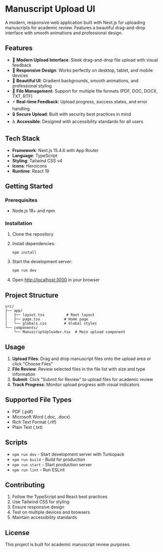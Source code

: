# Manuscript Upload UI

A modern, responsive web application built with Next.js for uploading manuscripts for academic review. Features a beautiful drag-and-drop interface with smooth animations and professional design.

## Features

- 🎯 **Modern Upload Interface**: Sleek drag-and-drop file upload with visual feedback
- 📱 **Responsive Design**: Works perfectly on desktop, tablet, and mobile devices
- 🎨 **Beautiful UI**: Gradient backgrounds, smooth animations, and professional styling
- 📄 **File Management**: Support for multiple file formats (PDF, DOC, DOCX, TXT, RTF)
- ⚡ **Real-time Feedback**: Upload progress, success states, and error handling
- 🔒 **Secure Upload**: Built with security best practices in mind
- ♿ **Accessible**: Designed with accessibility standards for all users

## Tech Stack

- **Framework**: Next.js 15.4.6 with App Router
- **Language**: TypeScript
- **Styling**: Tailwind CSS v4
- **Icons**: Heroicons
- **Runtime**: React 19

## Getting Started

### Prerequisites

- Node.js 18+ and npm

### Installation

1. Clone the repository
2. Install dependencies:

   ```bash
   npm install
   ```

3. Start the development server:

   ```bash
   npm run dev
   ```

4. Open [http://localhost:3000](http://localhost:3000) in your browser

## Project Structure

```
src/
├── app/
│   ├── layout.tsx          # Root layout
│   ├── page.tsx           # Home page
│   └── globals.css        # Global styles
└── components/
    └── ManuscriptUploader.tsx  # Main upload component
```

## Usage

1. **Upload Files**: Drag and drop manuscript files onto the upload area or click "Choose Files"
2. **File Review**: Review selected files in the file list with size and type information
3. **Submit**: Click "Submit for Review" to upload files for academic review
4. **Track Progress**: Monitor upload progress with visual indicators

## Supported File Types

- PDF (.pdf)
- Microsoft Word (.doc, .docx)
- Rich Text Format (.rtf)
- Plain Text (.txt)

## Scripts

- `npm run dev` - Start development server with Turbopack
- `npm run build` - Build for production
- `npm run start` - Start production server
- `npm run lint` - Run ESLint

## Contributing

1. Follow the TypeScript and React best practices
2. Use Tailwind CSS for styling
3. Ensure responsive design
4. Test on multiple devices and browsers
5. Maintain accessibility standards

## License

This project is built for academic manuscript review purposes.
